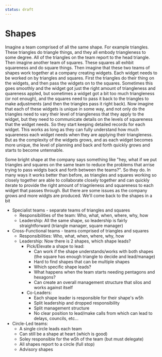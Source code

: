 ```yaml
---
status: draft
---
```

# Shapes
Imagine a team comprised of all the same shape. For example triangles. These triangles do triangle things, and they all embody triangleness to some degree. All of the triangles on the team report to the head triangle. Then imagine another team of squares. These squares all exhbit squareness and do square things. Then imagine that these two teams of shapes work together at a company creating widgets. Each widget needs to be worked on by triangles and squares. First the triangles do their thing on the widgets, and then pass the widgets on to the squares. Sometimes this goes smoothly and the widget got just the right amount of triangleness and quareness appled, but sometimes a widget got a bit too much triangleness (or not enough), and the squares need to pass it back to the triangles to make adjustments (and then the triangles pass it right back). Now imagine that each of these widgets is unique in some way, and not only do the triangles need to vary their level of triangleness that they apply to the widget, but they need to communicate details on the levels of squareness that the widget needs. So they start keeping detailed records for each widget. This works as long as they can fully understand how much squareness each widget needs when they are applying their triangleness. But as the complexity of the widgets grows, and as each widget becomes more unique, the level of planning and back and forth quickly grows and starts to become untennable.

Some bright shape at the company says something like "hey, what if we put triangles and squares on the same team to reduce the problems that arrise trying to pass widgts back and forth between the teams?". So they do. In many ways it works better than before, as triangles and squares working so closely together are able to collaborate closely together and can quickly iterate to provide the right amount of triagnleness and squareness to each widget that passes through. But there are some issues as the company grows and more widgts are produced. We'll come back to the shapes in a bit

* Specialist teams - separate teams of triangles and squares
    * Responsibilities of the team: Who, what, when, where, why, how
    * Leadership: All the same shape, so leadership is fairly straightforward (triangle manager, square manager)
* Cross-Functional teams - teams comprised of triangles and squares
    * Responsibilities: Who, what, when, where, why, how
    * Leadership: Now there is 2 shapes, which shape leads?
        * Pick/Elevate a shape to lead:
            * Can work if the shape understands/works with both shapes (the square has enough triangle to decide and lead/manage)
            * Hard to find shapes that can be multiple shapes
            * Which specific shape leads?
            * What happens when the team starts needing pentagons and hexagons?
            * Can create an overall management structure that silos and works against itself
        * Co-Leaders:
            * Each shape leader is responsible for their shape's w5h
            * Split leadership and dropped responsibility
            * Split management structure
            * No clear position to lead/make calls from which can lead to delays, councils, etc...
* Circle-Led teams:
    * A single circle leads each team
    * Can still be a shape at heart (which is good)
    * Soley responsible for the w5h of the team (but must delegate)
    * All shapes report to a circle (full stop)
    * Advisory shapes
